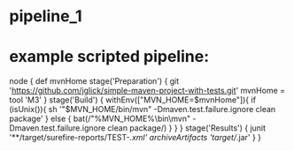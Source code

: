 # pipeline_1

# example scripted pipeline:
node {
    def mvnHome
    stage('Preparation') {
        git 'https://github.com/jglick/simple-maven-project-with-tests.git'
        mvnHome = tool 'M3'
    }
    stage('Build') {
        withEnv(["MVN_HOME=$mvnHome"]){
            if (isUnix()){
                sh '"$MVN_HOME/bin/mvn" -Dmaven.test.failure.ignore clean package'
            } else {
                bat(/"%MVN_HOME%\bin\mvn" -Dmaven.test.failure.ignore clean package/)
            }
        }
    }
    stage('Results') {
        junit '**/target/surefire-reports/TEST-*.xml'
        archiveArtifacts 'target/*.jar'
    }
}